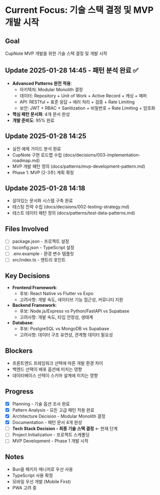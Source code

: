 # Current Focus: 기술 스택 결정 및 MVP 개발 시작

## Goal

CupNote MVP 개발을 위한 기술 스택 결정 및 개발 시작

## Update 2025-01-28 14:45 - 패턴 분석 완료 ✅

- **Advanced Patterns 완전 적용**:
  - 아키텍처: Modular Monolith 결정
  - 데이터: Repository + Unit of Work + Active Record + 캐싱 + 매퍼
  - API: RESTful + 표준 응답 + 에러 처리 + 검증 + Rate Limiting
  - 보안: JWT + RBAC + Sanitization + 비밀번호 + Rate Limiting + 암호화
- **핵심 패턴 문서화**: 4개 문서 완성
- **개발 준비도**: 95% 완료

## Update 2025-01-28 14:25

- 실전 예제 가이드 분석 완료
- CupNote 구현 로드맵 수립 (docs/decisions/003-implementation-roadmap.md)
- MVP 개발 패턴 정의 (docs/patterns/mvp-development-pattern.md)
- Phase 1: MVP (2-3주) 계획 확정

## Update 2025-01-28 14:18

- 살아있는 문서화 시스템 구축 완료
- 테스팅 전략 수립 (docs/decisions/002-testing-strategy.md)
- 테스트 데이터 패턴 정의 (docs/patterns/test-data-patterns.md)

## Files Involved

- [ ] package.json - 프로젝트 설정
- [ ] tsconfig.json - TypeScript 설정
- [ ] .env.example - 환경 변수 템플릿
- [ ] src/index.ts - 엔트리 포인트

## Key Decisions

- **Frontend Framework**:
  - 후보: React Native vs Flutter vs Expo
  - 고려사항: 개발 속도, 네이티브 기능 접근성, 커뮤니티 지원
- **Backend Framework**:
  - 후보: Node.js/Express vs Python/FastAPI vs Supabase
  - 고려사항: 개발 속도, 타입 안정성, 생태계
- **Database**:
  - 후보: PostgreSQL vs MongoDB vs Supabase
  - 고려사항: 데이터 구조 유연성, 관계형 데이터 필요성

## Blockers

- 프론트엔드 프레임워크 선택에 따른 개발 환경 차이
- 백엔드 선택이 배포 옵션에 미치는 영향
- 데이터베이스 선택이 스키마 설계에 미치는 영향

## Progress

- [x] Planning - 기술 옵션 조사 완료
- [x] Pattern Analysis - 모든 고급 패턴 적용 완료
- [x] Architecture Decision - Modular Monolith 결정
- [x] Documentation - 패턴 문서 4개 완성
- [ ] **Tech Stack Decision - 최종 기술 스택 결정** ← 현재 단계
- [ ] Project Initialization - 프로젝트 스캐폴딩
- [ ] MVP Development - Phase 1 개발 시작

## Notes

- Bun을 패키지 매니저로 우선 사용
- TypeScript 사용 확정
- 모바일 우선 개발 (Mobile First)
- PWA 고려 중
